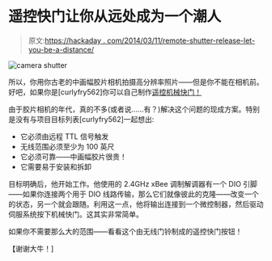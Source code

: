 # 遥控快门让你从远处成为一个潮人

> 原文:[https://hackaday . com/2014/03/11/remote-shutter-release-let-you-be-a-distance/](https://hackaday.com/2014/03/11/remote-shutter-release-lets-you-be-a-hipster-from-a-distance/)

![camera shutter](../Images/461c9d61194f638c2e51c66184f0bc3b.png)

所以，你用你古老的中画幅胶片相机拍摄高分辨率照片——但是你不能在相机前。好吧，如果你是[curlyfry562]你可以自己制作[遥控机械快门！](http://www.instructables.com/id/Remote-Mechanical-Shutter-Release)

由于胶片相机的年代，真的不多(或者说……有？)解决这个问题的现成方案。特别是没有与项目目标列表[curlyfry562]一起想出:

*   它必须由远程 TTL 信号触发
*   无线范围必须至少为 100 英尺
*   它必须可靠——中画幅胶片很贵！
*   它需要易于安装和拆卸

目标明确后，他开始工作。他使用的 2.4GHz xBee 调制解调器有一个 DIO 引脚——如果你连接两个用于 DIO 线路传输，那么它们就像彼此的克隆——改变一个的状态，另一个就会跟随。利用这一点，他将输出连接到一个微控制器，然后驱动伺服系统按下机械快门。这其实非常简单。

如果你不需要那么大的范围——看看这个由无线门铃制成的遥控快门按钮！

【谢谢大牛！]